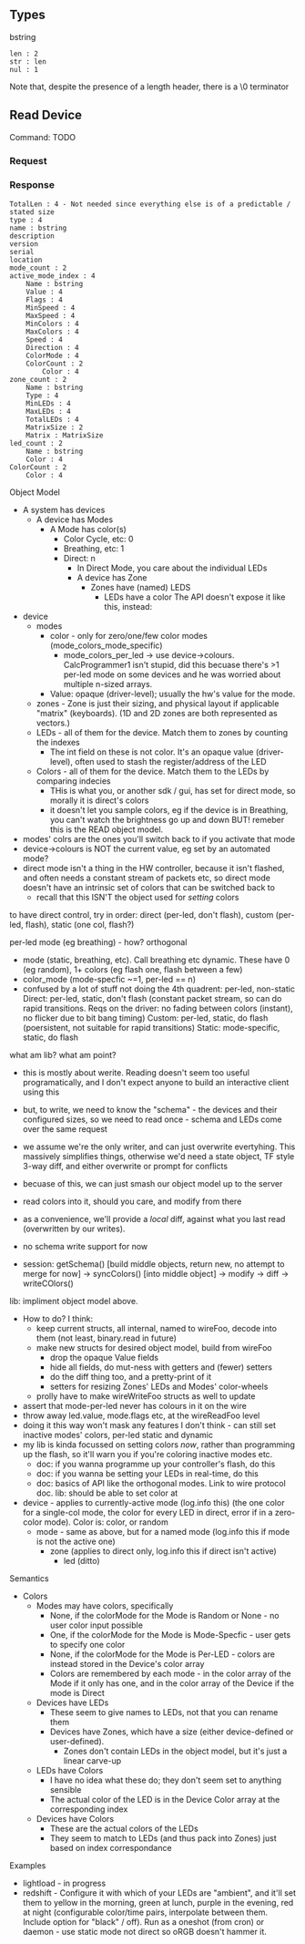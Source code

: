 ## Types
bstring
```
len : 2
str : len
nul : 1
```
Note that, despite the presence of a length header, there is a \0 terminator

## Read Device
Command: TODO

### Request

### Response
```
TotalLen : 4 - Not needed since everything else is of a predictable / stated size
type : 4
name : bstring
description
version
serial
location
mode_count : 2
active_mode_index : 4
    Name : bstring
    Value : 4
    Flags : 4
    MinSpeed : 4
    MaxSpeed : 4
    MinColors : 4
    MaxColors : 4
    Speed : 4
    Direction : 4
    ColorMode : 4
    ColorCount : 2
        Color : 4
zone_count : 2
    Name : bstring
    Type : 4
    MinLEDs : 4
    MaxLEDs : 4
    TotalLEDs : 4
    MatrixSize : 2
    Matrix : MatrixSize
led_count : 2
    Name : bstring
    Color : 4
ColorCount : 2
    Color : 4
```

Object Model
* A system has devices
  * A device has Modes
    * A Mode has color(s)
      * Color Cycle, etc: 0
      * Breathing, etc: 1
      * Direct: n
        * In Direct Mode, you care about the individual LEDs
        * A device has Zone
          * Zones have (named) LEDS
            * LEDs have a color
The API doesn't expose it like this, instead:
* device
  * modes
    * color - only for zero/one/few color modes (mode_colors_mode_specific)
      * mode_colors_per_led -> use device->colours. CalcProgrammer1 isn't stupid, did this becuase there's >1 per-led mode on some devices and he was worried about multiple n-sized arrays.
    * Value: opaque (driver-level); usually the hw's value for the mode.
  * zones -  Zone is just their sizing, and physical layout if applicable "matrix" (keyboards). (1D and 2D zones are both represented as vectors.)
  * LEDs - all of them for the device. Match them to zones by counting the indexes
    * The int field on these is not color. It's an opaque value (driver-level), often used to stash the register/address of the LED
  * Colors - all of them for the device. Match them to the LEDs by comparing indecies
    * THis is what you, or another sdk / gui, has set for direct mode, so morally it is direct's colors
    * it doesn't let you sample colors, eg if the device is in Breathing, you can't watch the brightness go up and down
BUT! remeber this is the READ object model.
* modes' colrs are the ones you'll switch back to if you activate that mode
* device->colours is NOT the current value, eg set by an automated mode?
* direct mode isn't a thing in the HW controller, because it isn't flashed, and often needs a constant stream of packets etc, so direct mode doesn't have an intrinsic set of colors that can be switched back to
  * recall that this ISN'T the object used for *setting* colors

to have direct control, try in order: direct (per-led, don't flash), custom (per-led, flash), static (one col, flash?)

per-led mode (eg breathing) - how?
orthogonal
* mode (static, breathing, etc). Call breathing etc dynamic. These have 0 (eg random), 1+ colors (eg flash one, flash between a few)
* color_mode (mode-specfic ~=1, per-led == n)
* confused by a lot of stuff not doing the 4th quadrent: per-led, non-static
Direct: per-led, static, don't flash (constant packet stream, so can do rapid transitions. Reqs on the driver: no fading between colors (instant), no flicker due to bit bang timing)
Custom: per-led, static, do flash (poersistent, not suitable for rapid transitions)
Static: mode-specific, static, do flash

what am lib? what am point?
* this is mostly about werite. Reading doesn't seem too useful programatically, and I don't expect anyone to build an interactive client using this
* but, to write, we need to know the "schema" - the devices and their configured sizes, so we need to read once - schema and LEDs come over the same request
* we assume we're the only writer, and can just overwrite evertyhing. This massively simplifies things, otherwise we'd need a state object, TF style 3-way diff, and either overwrite or prompt for conflicts
* becuase of this, we can just smash our object model up to the server
* read colors into it, should you care, and modify from there
* as a convenience, we'll provide a *local* diff, against what you last read (overwritten by our writes).
* no schema write support for now

* session: getSchema() [build middle objects, return new, no attempt to merge for now] -> syncColors() [into middle object] -> modify -> diff -> writeCOlors()

lib: impliment object model above.
* How to do? I think:
  * keep current structs, all internal, named to wireFoo, decode into them (not least, binary.read in future)
  * make new structs for desired object model, build from wireFoo
    * drop the opaque Value fields
    * hide all fields, do mut-ness with getters and (fewer) setters
    * do the diff thing too, and a pretty-print of it
    * setters for resizing Zones' LEDs and Modes' color-wheels
  * prolly have to make wireWriteFoo structs as well to update
* assert that mode-per-led never has colours in it on the wire
* throw away led.value, mode.flags etc, at the wireReadFoo level
* doing it this way won't mask any features I don't think - can still set inactive modes' colors, per-led static and dynamic
* my lib is kinda focussed on setting colors *now*, rather than programming up the flash, so it'll warn you if you're coloring inactive modes etc.
  * doc: if you wanna programme up your controller's flash, do this
  * doc: if you wanna be setting your LEDs in real-time, do this
  * doc: basics of API like the orthogonal modes. Link to wire protocol doc.
lib: should be able to set color at
* device - applies to currently-active mode (log.info this) (the one color for a single-col mode, the color for every LED in direct, error if in a zero-color mode). Color is: color, or random
  * mode - same as above, but for a named mode (log.info this if mode is not the active one)
    * zone (applies to direct only, log.info this if direct isn't active)
      * led (ditto)

Semantics
* Colors
  * Modes may have colors, specifically
    * None, if the colorMode for the Mode is Random or None - no user color input possible
    * One, if the colorMode for the Mode is Mode-Specfic - user gets to specify one color
    * None, if the colorMode for the Mode is Per-LED - colors are instead stored in the Device's color array
    * Colors are remembered by each mode - in the color array of the Mode if it only has one, and in the color array of the Device if the mode is Direct
  * Devices have LEDs
    * These seem to give names to LEDs, not that you can rename them
    * Devices have Zones, which have a size (either device-defined or user-defined).
      * Zones don't contain LEDs in the object model, but it's just a linear carve-up
  * LEDs have Colors
    * I have no idea what these do; they don't seem set to anything sensible
    * The actual color of the LED is in the Device Color array at the corresponding index
  * Devices have Colors
    * These are the actual colors of the LEDs
    * They seem to match to LEDs (and thus pack into Zones) just based on index correspondance

Examples
* lightload - in progress
* redshift - Configure it with which of your LEDs are "ambient", and it'll set them to yellow in the morning, green at lunch, purple in the evening, red at night (configurable color/time pairs, interpolate between them. Include option for "black" / off). Run as a oneshot (from cron) or daemon - use static mode not direct so oRGB doesn't hammer it.
